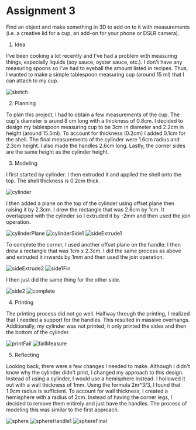 # Assignment 3

Find an object and make something in 3D to add on to it with measurements (i.e. a creative lid for a cup, an add-on for your phone or DSLR camera).

1. Idea

I've been cooking a lot recently and I've had a problem with measuring things, especially liquids (soy sauce, oyster sauce, etc.). I don't have any measuring spoons so I've had to eyeball the amount listed in recipes. Thus, I wanted to make a simple tablespoon measuring cup (around 15 ml) that I can attach to my cup.

![sketch](sketch.png)

2. Planning

To plan this project, I had to obtain a few measurements of the cup. The cup's diameter is arund 8 cm long with a thickness of 0.8cm. I decided to design my tablespoon measuring cup to be 3cm in diameter and 2.2cm in height (around 15.5ml). To account for thickness (0.2cm) I added 0.1cm for the shell. The final measurements of the cylinder were 1.6cm radius and 2.3cm height. I also made the handles 2.6cm long. Lastly, the corner sides are the same height as the cylinder height.

3. Modeling

I first started by cylinder. I then extruded it and applied the shell onto the top. The shell thickness is 0.2cm thick.

![cylinder](cylinder.png)

I then added a plane on the top of the cylinder using offset plane then raising it by 2.3cm. I drew the rectangle that was 2.6cm by 1cm. It overlapped with the cylinder so I extruded it by -2mm and then used the join operation.

![cylinderPlane](cylinderPlane.png)
![cylinderSide1](cylinderSide1.png)
![sideExtrude1](sideExtrude1.png)

To complete the corner, I used another offset plane on the handle. I then drew a rectangle that was 1cm x 2.3cm. I did the same process as above and extruded it inwards by 1mm and then used the join operation.

![sideExtrude2](sideExtrude2.png)
![side1Fin](cylinderSide1Fin.png)

I then just did the same thing for the other side.

![side2](side2.png)
![complete](complete.png)

4. Printing

The printing process did not go well. Halfway through the printing, I realized that I needed a support for the handles. This resulted in massive overhangs. Additionally, my cylinder was not printed; it only printed the sides and then the bottom of the cylinder.

![printFail](failPrint.jpeg)
![failMeasure](measure1.jpeg)

5. Reflecting

Looking back, there were a few changes I needed to make. Although I didn't know why the cylinder didn't print, I changed my approach to this design. Instead of using a cylinder, I would use a hemisphere instead. I hollowed it out with a wall thickness of 1mm. Using the formula 2πr^3/3, I found that 1.9cm radius is sufficient. To account for wall thickness, I created a hemisphere with a radius of 2cm. Instead of having the corner legs, I decided to remove them entirely and just have the handles. The process of modeling this was similar to the first approach.

![sphere](spherePlane.png)
![sphereHandle1](sphereHandle1.png)
![sphereFinal](sphereFinal.png)
